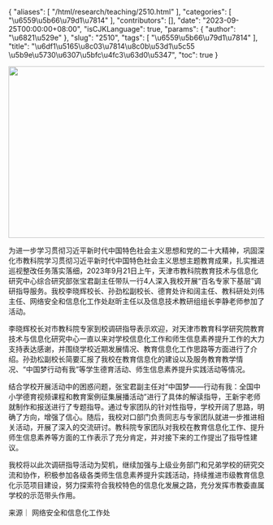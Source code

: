 {
    "aliases": [
        "/html/research/teaching/2510.html"
    ],
    "categories": [
        "\u6559\u5b66\u79d1\u7814"
    ],
    "contributors": [],
    "date": "2023-09-25T00:00:00+08:00",
    "isCJKLanguage": true,
    "params": {
        "author": "\u6821\u529e"
    },
    "slug": "2510",
    "tags": [
        "\u6559\u5b66\u79d1\u7814"
    ],
    "title": "\u6df1\u5165\u8c03\u7814\u8c0b\u53d1\u5c55 \u5b9e\u5730\u6307\u5bfc\u4fc3\u63d0\u5347",
    "toc": true
}


<img
    src="https://cdn.tfls.online/mirror/full/239b88034d9077e8930f5bcdabde353466f4208b.jpg"
    style="display:block;margin-left:auto;margin-right:auto;"
    decoding="async"
    fetchpriority="auto"
    loading="lazy"
    height="338"
    width="507"
/>




  





  





 为进一步学习贯彻习近平新时代中国特色社会主义思想和党的二十大精神，巩固深化市教科院学习贯彻习近平新时代中国特色社会主义思想主题教育成果，扎实推进巡视整改任务落实落细，2023年9月21日上午，天津市教科院教育技术与信息化研究中心综合研究部张宝君副主任带队一行4人深入我校开展“百名专家下基层”调研指导服务。我校李晓辉校长、孙劲松副校长、德育处许和阔主任、教科研处刘伟主任、网络安全和信息化工作处赵昕主任以及信息技术教研组组长李静老师参加了活动。




 李晓辉校长对市教科院专家到校调研指导表示欢迎，对天津市教育科学研究院教育技术与信息化研究中心一直以来对学校信息化工作和师生信息素养提升工作的大力支持表达感谢，并围绕学校近期发展情况、教育信息化工作思路等方面进行了介绍。孙劲松副校长简要汇报了我校在教育信息化的建设以及服务教育教学情况、“中国梦行动有我”等学生德育活动、师生信息素养提升实践活动等情况。




 结合学校开展活动中的困惑问题，张宝君副主任对“中国梦——行动有我：全国中小学德育视频课程和教育案例征集展播活动”进行了具体的解读指导，王新宇老师就制作和报送进行了专题指导。通过专家团队的针对性指导，学校开阔了思路，明确了方向，增强了信心。随后，我校对口部门负责同志与专家团队就进一步推进相关活动，开展了深入的交流研讨。教科院专家团队对我校在教育信息化工作、提升师生信息素养等方面的工作表示了充分肯定，并对接下来的工作提出了指导性建议。




 我校将以此次调研指导活动为契机，继续加强与上级业务部门和兄弟学校的研究交流和协作，积极参加各级各类师生信息素养提升实践活动，持续推进市级教育信息化示范项目建设，努力探索符合我校特色的信息化发展之路，充分发挥市教委直属学校的示范带头作用。




  






来源｜ 网络安全和信息化工作处




  



